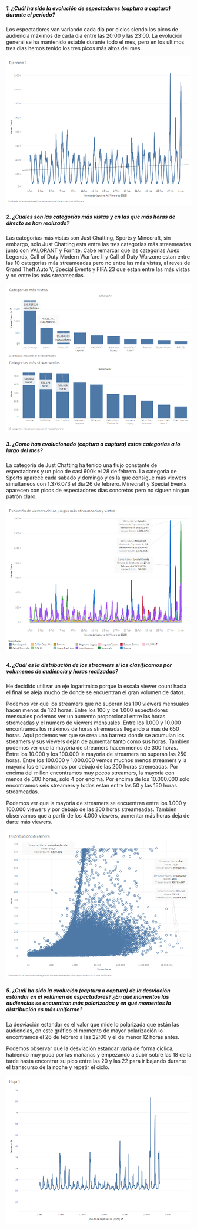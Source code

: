 
##### 1.  ¿Cuál ha sido la evolución de espectadores (captura a captura) durante el periodo?

Los espectadores van variando cada dia por ciclos siendo los picos de audiencia máximos de cada dia entre las 20:00 y las 23:00. La evolución general se ha mantenido estable durante todo el mes, pero en los ultimos tres dias hemos tenido los tres picos más altos del mes.

![Ejercicio1.png](https://github.com/Dantoro03/bigdata/blob/main/ejercicio%2016-04/Ejercicio1.png)

##### 2.  ¿Cuales son las categorías más vistas y en las que más horas de directo se han realizado?

Las categorias más vistas son Just Chatting, Sports y Minecraft, sin embargo, solo Just Chatting esta entre las tres categorias más streameadas junto con VALORANT y Fornite.
Cabe remarcar que las categorias Apex Legends, Call of Duty Modern Warfare II y Call of Duty Warzone estan entre las 10 categorias más streameadas pero no entre las más vistas, al reves de Grand Theft Auto V, Special Events y FIFA 23 que estan entre las más vistas y no entre las más streameadas.

![[Ejercicio2.png]](https://github.com/Dantoro03/bigdata/blob/main/ejercicio%2016-04/Ejercicio2.png)


##### 3.  ¿Como han evolucionado (captura a captura) estas categorias a lo largo del mes?

La categoria de Just Chatting ha tenido una flujo constante de espectadores y un pico de casi 600k el 28 de febrero. La categoria de Sports aparece cada sabado y domingo y es la que consigue más viewers simultaneos con 1.376.073 el dia 26 de febrero. Minecraft y Special Events aparecen con picos de espectadores dias concretos pero no siguen ningún patrón claro.

![[Ejercicio3.png]](https://github.com/Dantoro03/bigdata/blob/main/ejercicio%2016-04/Ejercicio3.png)

##### 4.  ¿Cuál es la distribución de los streamers si los clasificamos por volumenes de audiencia y horas realizadas?

He decidido utilizar un eje logaritmico porque la escala viewer count hacia el final se aleja mucho de donde se encuentran el gran volumen de datos.

Podemos ver que los streamers que no superan los 100 viewers mensuales hacen menos de 120 horas. Entre los 100 y los 1.000 espectadores mensuales podemos ver un aumento proporcional entre las horas stremeadas y el numero de viewers mensuales. Entre los 1.000 y 10.000 encontramos los máximos de horas stremeadas llegando a mas de 650 horas.  Aqui podemos ver que se crea una barrera donde se acumulan los streamers y sus viewers dejan de aumentar tanto como sus horas. Tambien podemos ver que la mayoria de streamers hacen menos de 300 horas.
Entre los 10.000 y los 100.000 la mayoria de streamers no superan las 250 horas.
Entre los 100.000 y 1.000.000 vemos muchos menos streamers y la mayoria los encontramos por debajo de las 200 horas stremeadas. Por encima del millon encontramos muy pocos streamers, la mayoria con menos de 300 horas, solo 4 por encima. Por encima de los 10.000.000 solo encontramos seis streamers y todos estan entre las 50 y las 150 horas streameadas.

Podemos ver que la mayoria de streamers se encuentran entre los 1.000 y 100.000 viewers y por debajo de las 200 horas streameadas. Tambien observamos que a partir de los 4.000 viewers, aumentar más horas deja de darte más viewers.

![[Ejercicio4 1.png]](https://github.com/Dantoro03/bigdata/blob/main/ejercicio%2016-04/Ejercicio4.png)


##### 5.  ¿Cuál ha sido la evolución (captura a captura) de la desviación estándar en el volúmen de espectadores? ¿En qué momentos las audiencias se encuentran más polarizadas y en qué momentos la distribución es más uniforme?

La desviación estandar es el valor que mide lo polarizada que están las audiencias, en este gráfico el momento de mayor polarización lo encontramos el 26 de febrero a las 22:00 y el de menor 12 horas antes.

Podemos observar que la desviación estandar varía de forma ciclica, habiendo muy poca por las mañanas y empezando a subir sobre las 18 de la tarde hasta encontrar su pico entre las 20 y las 22 para ir bajando durante el transcurso de la noche y repetir el ciclo.


![[Ejercicio5.png]](https://github.com/Dantoro03/bigdata/blob/main/ejercicio%2016-04/Ejercicio5.png)

